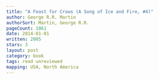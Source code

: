 ```yaml
---
title: "A Feast for Crows (A Song of Ice and Fire, #4)"
author: George R.R. Martin
authorSort: Martin, George R.R.
pageCount: 1061
date: 2014-01-01
written: 2005
stars: 3
layout: post
category: book
tags: read unreviewed
mapping: USA, North America
---
```

